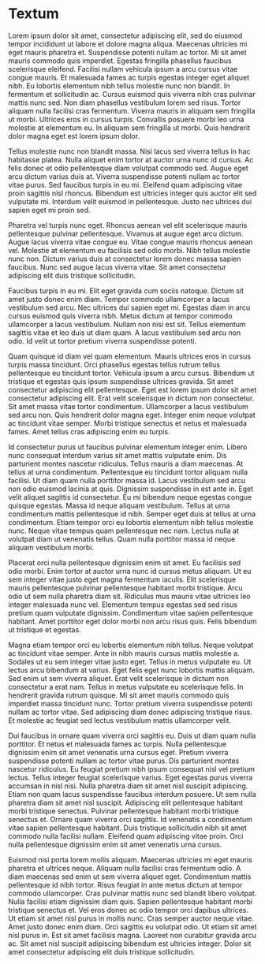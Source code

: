 # Textum

Lorem ipsum dolor sit amet, consectetur adipiscing elit, sed do eiusmod tempor incididunt ut labore et dolore magna aliqua. Maecenas ultricies mi eget mauris pharetra et. Suspendisse potenti nullam ac tortor. Mi sit amet mauris commodo quis imperdiet. Egestas fringilla phasellus faucibus scelerisque eleifend. Facilisi nullam vehicula ipsum a arcu cursus vitae congue mauris. Et malesuada fames ac turpis egestas integer eget aliquet nibh. Eu lobortis elementum nibh tellus molestie nunc non blandit. In fermentum et sollicitudin ac. Cursus euismod quis viverra nibh cras pulvinar mattis nunc sed. Non diam phasellus vestibulum lorem sed risus. Tortor aliquam nulla facilisi cras fermentum. Viverra mauris in aliquam sem fringilla ut morbi. Ultrices eros in cursus turpis. Convallis posuere morbi leo urna molestie at elementum eu. In aliquam sem fringilla ut morbi. Quis hendrerit dolor magna eget est lorem ipsum dolor.

Tellus molestie nunc non blandit massa. Nisi lacus sed viverra tellus in hac habitasse platea. Nulla aliquet enim tortor at auctor urna nunc id cursus. Ac felis donec et odio pellentesque diam volutpat commodo sed. Augue eget arcu dictum varius duis at. Viverra suspendisse potenti nullam ac tortor vitae purus. Sed faucibus turpis in eu mi. Eleifend quam adipiscing vitae proin sagittis nisl rhoncus. Bibendum est ultricies integer quis auctor elit sed vulputate mi. Interdum velit euismod in pellentesque. Justo nec ultrices dui sapien eget mi proin sed.

Pharetra vel turpis nunc eget. Rhoncus aenean vel elit scelerisque mauris pellentesque pulvinar pellentesque. Vivamus at augue eget arcu dictum. Augue lacus viverra vitae congue eu. Vitae congue mauris rhoncus aenean vel. Molestie at elementum eu facilisis sed odio morbi. Nibh tellus molestie nunc non. Dictum varius duis at consectetur lorem donec massa sapien faucibus. Nunc sed augue lacus viverra vitae. Sit amet consectetur adipiscing elit duis tristique sollicitudin.

Faucibus turpis in eu mi. Elit eget gravida cum sociis natoque. Dictum sit amet justo donec enim diam. Tempor commodo ullamcorper a lacus vestibulum sed arcu. Nec ultrices dui sapien eget mi. Egestas diam in arcu cursus euismod quis viverra nibh. Metus dictum at tempor commodo ullamcorper a lacus vestibulum. Nullam non nisi est sit. Tellus elementum sagittis vitae et leo duis ut diam quam. A lacus vestibulum sed arcu non odio. Id velit ut tortor pretium viverra suspendisse potenti.

Quam quisque id diam vel quam elementum. Mauris ultrices eros in cursus turpis massa tincidunt. Orci phasellus egestas tellus rutrum tellus pellentesque eu tincidunt tortor. Vehicula ipsum a arcu cursus. Bibendum ut tristique et egestas quis ipsum suspendisse ultrices gravida. Sit amet consectetur adipiscing elit pellentesque. Eget est lorem ipsum dolor sit amet consectetur adipiscing elit. Erat velit scelerisque in dictum non consectetur. Sit amet massa vitae tortor condimentum. Ullamcorper a lacus vestibulum sed arcu non. Quis hendrerit dolor magna eget. Integer enim neque volutpat ac tincidunt vitae semper. Morbi tristique senectus et netus et malesuada fames. Amet tellus cras adipiscing enim eu turpis.

Id consectetur purus ut faucibus pulvinar elementum integer enim. Libero nunc consequat interdum varius sit amet mattis vulputate enim. Dis parturient montes nascetur ridiculus. Tellus mauris a diam maecenas. At tellus at urna condimentum. Pellentesque eu tincidunt tortor aliquam nulla facilisi. Ut diam quam nulla porttitor massa id. Lacus vestibulum sed arcu non odio euismod lacinia at quis. Dignissim suspendisse in est ante in. Eget velit aliquet sagittis id consectetur. Eu mi bibendum neque egestas congue quisque egestas. Massa id neque aliquam vestibulum. Tellus at urna condimentum mattis pellentesque id nibh. Semper eget duis at tellus at urna condimentum. Etiam tempor orci eu lobortis elementum nibh tellus molestie nunc. Neque vitae tempus quam pellentesque nec nam. Lectus nulla at volutpat diam ut venenatis tellus. Quam nulla porttitor massa id neque aliquam vestibulum morbi.

Placerat orci nulla pellentesque dignissim enim sit amet. Eu facilisis sed odio morbi. Enim tortor at auctor urna nunc id cursus metus aliquam. Ut eu sem integer vitae justo eget magna fermentum iaculis. Elit scelerisque mauris pellentesque pulvinar pellentesque habitant morbi tristique. Arcu odio ut sem nulla pharetra diam sit. Ridiculus mus mauris vitae ultricies leo integer malesuada nunc vel. Elementum tempus egestas sed sed risus pretium quam vulputate dignissim. Condimentum vitae sapien pellentesque habitant. Amet porttitor eget dolor morbi non arcu risus quis. Felis bibendum ut tristique et egestas.

Magna etiam tempor orci eu lobortis elementum nibh tellus. Neque volutpat ac tincidunt vitae semper. Ante in nibh mauris cursus mattis molestie a. Sodales ut eu sem integer vitae justo eget. Tellus in metus vulputate eu. Ut lectus arcu bibendum at varius. Eget felis eget nunc lobortis mattis aliquam. Sed enim ut sem viverra aliquet. Erat velit scelerisque in dictum non consectetur a erat nam. Tellus in metus vulputate eu scelerisque felis. In hendrerit gravida rutrum quisque. Mi sit amet mauris commodo quis imperdiet massa tincidunt nunc. Tortor pretium viverra suspendisse potenti nullam ac tortor vitae. Sed adipiscing diam donec adipiscing tristique risus. Et molestie ac feugiat sed lectus vestibulum mattis ullamcorper velit.

Dui faucibus in ornare quam viverra orci sagittis eu. Duis ut diam quam nulla porttitor. Et netus et malesuada fames ac turpis. Nulla pellentesque dignissim enim sit amet venenatis urna cursus eget. Pretium viverra suspendisse potenti nullam ac tortor vitae purus. Dis parturient montes nascetur ridiculus. Eu feugiat pretium nibh ipsum consequat nisl vel pretium lectus. Tellus integer feugiat scelerisque varius. Eget egestas purus viverra accumsan in nisl nisi. Nulla pharetra diam sit amet nisl suscipit adipiscing. Etiam non quam lacus suspendisse faucibus interdum posuere. Ut sem nulla pharetra diam sit amet nisl suscipit. Adipiscing elit pellentesque habitant morbi tristique senectus. Pulvinar pellentesque habitant morbi tristique senectus et. Ornare quam viverra orci sagittis. Id venenatis a condimentum vitae sapien pellentesque habitant. Duis tristique sollicitudin nibh sit amet commodo nulla facilisi nullam. Eleifend quam adipiscing vitae proin. Orci nulla pellentesque dignissim enim sit amet venenatis urna cursus.

Euismod nisi porta lorem mollis aliquam. Maecenas ultricies mi eget mauris pharetra et ultrices neque. Aliquam nulla facilisi cras fermentum odio. A diam maecenas sed enim ut sem viverra aliquet eget. Condimentum mattis pellentesque id nibh tortor. Risus feugiat in ante metus dictum at tempor commodo ullamcorper. Cras pulvinar mattis nunc sed blandit libero volutpat. Nulla facilisi etiam dignissim diam quis. Sapien pellentesque habitant morbi tristique senectus et. Vel eros donec ac odio tempor orci dapibus ultrices. Ut etiam sit amet nisl purus in mollis nunc. Cras semper auctor neque vitae. Amet justo donec enim diam. Orci sagittis eu volutpat odio. Ut etiam sit amet nisl purus in. Est sit amet facilisis magna. Laoreet non curabitur gravida arcu ac. Sit amet nisl suscipit adipiscing bibendum est ultricies integer. Dolor sit amet consectetur adipiscing elit duis tristique sollicitudin.
